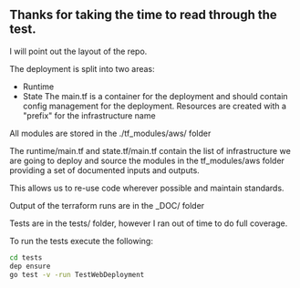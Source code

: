 ## Thanks for taking the time to read through the test.

I will point out the layout of the repo.

The deployment is split into two areas:
* Runtime
* State
The main.tf is a container for the deployment and should contain config management for the deployment.
Resources are created with a "prefix" for the infrastructure name

All modules are stored in the ./tf_modules/aws/ folder

The runtime/main.tf and state.tf/main.tf contain the list of infrastructure we are going to deploy and source the modules in the tf_modules/aws folder providing a set of documented inputs and outputs.

This allows us to re-use code wherever possible and maintain standards.

Output of the terraform runs are in the _DOC/ folder

Tests are in the tests/ folder, however I ran out of time to do full coverage.

To run the tests execute the following:

```bash
cd tests
dep ensure
go test -v -run TestWebDeployment
```
